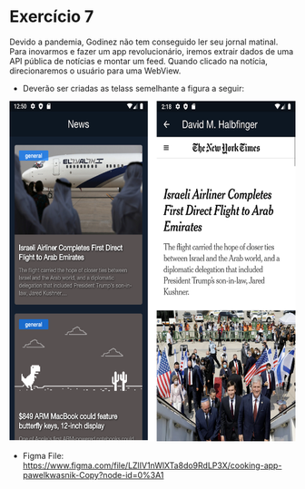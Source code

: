 # Exercício 7

Devido a pandemia, Godinez não tem conseguido ler seu jornal matinal.
Para inovarmos e fazer um app revolucionário, iremos extrair dados de uma API pública de notícias e montar um feed. 
Quando clicado na notícia, direcionaremos o usuário para uma WebView.

- Deverão ser criadas as telass semelhante a figura a seguir:
<img src="telas_exercicio.png"  width="650" height="600">

- Figma File: https://www.figma.com/file/LZlIV1nWlXTa8do9RdLP3X/cooking-app-pawelkwasnik-Copy?node-id=0%3A1
